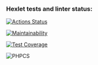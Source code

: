 ### Hexlet tests and linter status:
[![Actions Status](https://github.com/laiker/php-project-lvl2/workflows/hexlet-check/badge.svg)](https://github.com/laiker/php-project-lvl2/actions)

[![Maintainability](https://api.codeclimate.com/v1/badges/1a9775e87605c806f5ab/maintainability)](https://codeclimate.com/github/laiker/php-project-lvl2/maintainability)

[![Test Coverage](https://api.codeclimate.com/v1/badges/1a9775e87605c806f5ab/test_coverage)](https://codeclimate.com/github/laiker/php-project-lvl2/test_coverage)

![PHPCS](https://github.com/laiker/php-project-lvl2/actions/workflows/phpcs-check.yml/badge.svg)